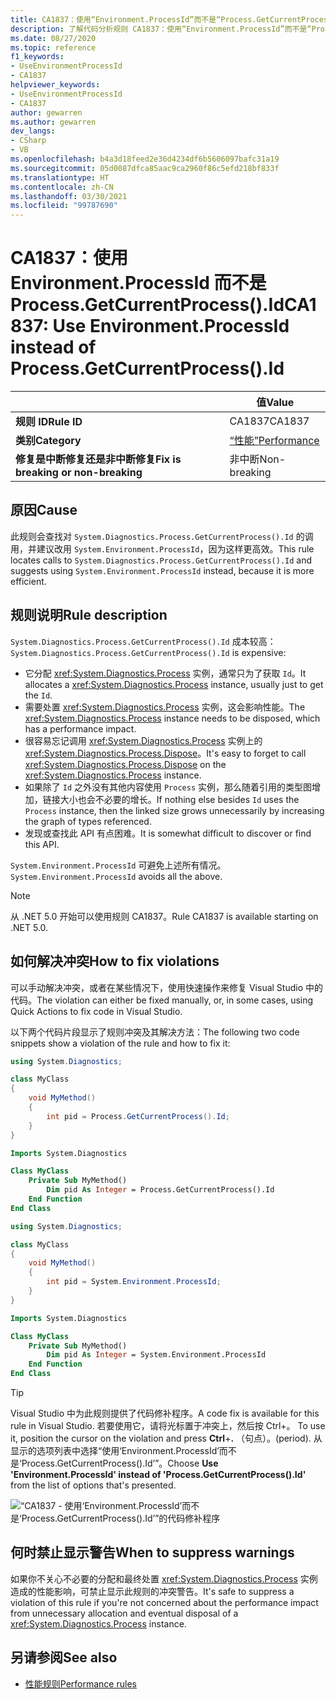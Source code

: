 ```yaml
---
title: CA1837：使用“Environment.ProcessId”而不是“Process.GetCurrentProcess().Id”（代码分析）
description: 了解代码分析规则 CA1837：使用“Environment.ProcessId”而不是“Process.GetCurrentProcess().Id”
ms.date: 08/27/2020
ms.topic: reference
f1_keywords:
- UseEnvironmentProcessId
- CA1837
helpviewer_keywords:
- UseEnvironmentProcessId
- CA1837
author: gewarren
ms.author: gewarren
dev_langs:
- CSharp
- VB
ms.openlocfilehash: b4a3d18feed2e36d4234df6b5606097bafc31a19
ms.sourcegitcommit: 05d0087dfca85aac9ca2960f86c5efd218bf833f
ms.translationtype: HT
ms.contentlocale: zh-CN
ms.lasthandoff: 03/30/2021
ms.locfileid: "99787690"
---
```

# <a name="ca1837-use-environmentprocessid-instead-of-processgetcurrentprocessid"></a><span data-ttu-id="d6887-103">CA1837：使用 Environment.ProcessId 而不是 Process.GetCurrentProcess().Id</span><span class="sxs-lookup"><span data-stu-id="d6887-103">CA1837: Use Environment.ProcessId instead of Process.GetCurrentProcess().Id</span></span>

| | <span data-ttu-id="d6887-104">值</span><span class="sxs-lookup"><span data-stu-id="d6887-104">Value</span></span> |
|-|-|
| <span data-ttu-id="d6887-105">**规则 ID**</span><span class="sxs-lookup"><span data-stu-id="d6887-105">**Rule ID**</span></span> |<span data-ttu-id="d6887-106">CA1837</span><span class="sxs-lookup"><span data-stu-id="d6887-106">CA1837</span></span>
| <span data-ttu-id="d6887-107">**类别**</span><span class="sxs-lookup"><span data-stu-id="d6887-107">**Category**</span></span> |[<span data-ttu-id="d6887-108">“性能”</span><span class="sxs-lookup"><span data-stu-id="d6887-108">Performance</span></span>](performance-warnings.md)|
| <span data-ttu-id="d6887-109">**修复是中断修复还是非中断修复**</span><span class="sxs-lookup"><span data-stu-id="d6887-109">**Fix is breaking or non-breaking**</span></span> |<span data-ttu-id="d6887-110">非中断</span><span class="sxs-lookup"><span data-stu-id="d6887-110">Non-breaking</span></span>|

## <a name="cause"></a><span data-ttu-id="d6887-111">原因</span><span class="sxs-lookup"><span data-stu-id="d6887-111">Cause</span></span>

<span data-ttu-id="d6887-112">此规则会查找对 `System.Diagnostics.Process.GetCurrentProcess().Id` 的调用，并建议改用 `System.Environment.ProcessId`，因为这样更高效。</span><span class="sxs-lookup"><span data-stu-id="d6887-112">This rule locates calls to `System.Diagnostics.Process.GetCurrentProcess().Id` and suggests using `System.Environment.ProcessId` instead, because it is more efficient.</span></span>

## <a name="rule-description"></a><span data-ttu-id="d6887-113">规则说明</span><span class="sxs-lookup"><span data-stu-id="d6887-113">Rule description</span></span>

<span data-ttu-id="d6887-114">`System.Diagnostics.Process.GetCurrentProcess().Id` 成本较高：</span><span class="sxs-lookup"><span data-stu-id="d6887-114">`System.Diagnostics.Process.GetCurrentProcess().Id` is expensive:</span></span>

- <span data-ttu-id="d6887-115">它分配 <xref:System.Diagnostics.Process> 实例，通常只为了获取 `Id`。</span><span class="sxs-lookup"><span data-stu-id="d6887-115">It allocates a <xref:System.Diagnostics.Process> instance, usually just to get the `Id`.</span></span>
- <span data-ttu-id="d6887-116">需要处置 <xref:System.Diagnostics.Process> 实例，这会影响性能。</span><span class="sxs-lookup"><span data-stu-id="d6887-116">The <xref:System.Diagnostics.Process> instance needs to be disposed, which has a performance impact.</span></span>
- <span data-ttu-id="d6887-117">很容易忘记调用 <xref:System.Diagnostics.Process> 实例上的 <xref:System.Diagnostics.Process.Dispose>。</span><span class="sxs-lookup"><span data-stu-id="d6887-117">It's easy to forget to call <xref:System.Diagnostics.Process.Dispose> on the <xref:System.Diagnostics.Process> instance.</span></span>
- <span data-ttu-id="d6887-118">如果除了 `Id` 之外没有其他内容使用 `Process` 实例，那么随着引用的类型图增加，链接大小也会不必要的增长。</span><span class="sxs-lookup"><span data-stu-id="d6887-118">If nothing else besides `Id` uses the `Process` instance, then the linked size grows unnecessarily by increasing the graph of types referenced.</span></span>
- <span data-ttu-id="d6887-119">发现或查找此 API 有点困难。</span><span class="sxs-lookup"><span data-stu-id="d6887-119">It is somewhat difficult to discover or find this API.</span></span>

<span data-ttu-id="d6887-120">`System.Environment.ProcessId` 可避免上述所有情况。</span><span class="sxs-lookup"><span data-stu-id="d6887-120">`System.Environment.ProcessId` avoids all the above.</span></span>

> [!NOTE]
> <span data-ttu-id="d6887-121">从 .NET 5.0 开始可以使用规则 CA1837。</span><span class="sxs-lookup"><span data-stu-id="d6887-121">Rule CA1837 is available starting on .NET 5.0.</span></span>

## <a name="how-to-fix-violations"></a><span data-ttu-id="d6887-122">如何解决冲突</span><span class="sxs-lookup"><span data-stu-id="d6887-122">How to fix violations</span></span>

<span data-ttu-id="d6887-123">可以手动解决冲突，或者在某些情况下，使用快速操作来修复 Visual Studio 中的代码。</span><span class="sxs-lookup"><span data-stu-id="d6887-123">The violation can either be fixed manually, or, in some cases, using Quick Actions to fix code in Visual Studio.</span></span>

<span data-ttu-id="d6887-124">以下两个代码片段显示了规则冲突及其解决方法：</span><span class="sxs-lookup"><span data-stu-id="d6887-124">The following two code snippets show a violation of the rule and how to fix it:</span></span>

```csharp
using System.Diagnostics;

class MyClass
{
    void MyMethod()
    {
        int pid = Process.GetCurrentProcess().Id;
    }
}
```

```vb
Imports System.Diagnostics

Class MyClass
    Private Sub MyMethod()
        Dim pid As Integer = Process.GetCurrentProcess().Id
    End Function
End Class
```

```csharp
using System.Diagnostics;

class MyClass
{
    void MyMethod()
    {
        int pid = System.Environment.ProcessId;
    }
}
```

```vb
Imports System.Diagnostics

Class MyClass
    Private Sub MyMethod()
        Dim pid As Integer = System.Environment.ProcessId
    End Function
End Class
```

> [!TIP]
> <span data-ttu-id="d6887-125">Visual Studio 中为此规则提供了代码修补程序。</span><span class="sxs-lookup"><span data-stu-id="d6887-125">A code fix is available for this rule in Visual Studio.</span></span> <span data-ttu-id="d6887-126">若要使用它，请将光标置于冲突上，然后按 Ctrl+。 </span><span class="sxs-lookup"><span data-stu-id="d6887-126">To use it, position the cursor on the violation and press **Ctrl**+**.**</span></span> <span data-ttu-id="d6887-127">（句点）。</span><span class="sxs-lookup"><span data-stu-id="d6887-127">(period).</span></span> <span data-ttu-id="d6887-128">从显示的选项列表中选择“使用‘Environment.ProcessId’而不是‘Process.GetCurrentProcess().Id’”。</span><span class="sxs-lookup"><span data-stu-id="d6887-128">Choose **Use 'Environment.ProcessId' instead of 'Process.GetCurrentProcess().Id'** from the list of options that's presented.</span></span>
>
> ![“CA1837 - 使用‘Environment.ProcessId’而不是‘Process.GetCurrentProcess().Id’”的代码修补程序](media/ca1837-codefix.png)

## <a name="when-to-suppress-warnings"></a><span data-ttu-id="d6887-130">何时禁止显示警告</span><span class="sxs-lookup"><span data-stu-id="d6887-130">When to suppress warnings</span></span>

<span data-ttu-id="d6887-131">如果你不关心不必要的分配和最终处置 <xref:System.Diagnostics.Process> 实例造成的性能影响，可禁止显示此规则的冲突警告。</span><span class="sxs-lookup"><span data-stu-id="d6887-131">It's safe to suppress a violation of this rule if you're not concerned about the performance impact from unnecessary allocation and eventual disposal of a <xref:System.Diagnostics.Process> instance.</span></span>

## <a name="see-also"></a><span data-ttu-id="d6887-132">另请参阅</span><span class="sxs-lookup"><span data-stu-id="d6887-132">See also</span></span>

- [<span data-ttu-id="d6887-133">性能规则</span><span class="sxs-lookup"><span data-stu-id="d6887-133">Performance rules</span></span>](performance-warnings.md)

